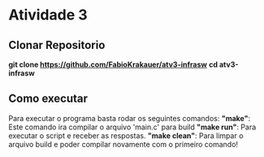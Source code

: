 # Atividade 3

## Clonar Repositorio
**git clone https://github.com/FabioKrakauer/atv3-infrasw**
**cd atv3-infrasw**
## Como executar

Para executar o programa basta rodar os seguintes comandos:
**"make"**: Este comando ira compilar o arquivo 'main.c' para build
**"make run"**: Para executar o script e receber as respostas.
**"make clean"**: Para limpar o arquivo build e poder compilar novamente com o primeiro comando!